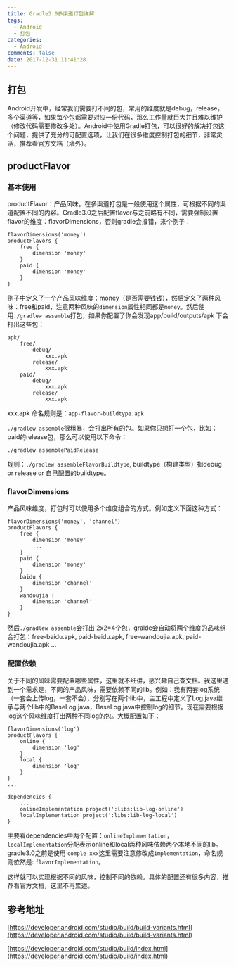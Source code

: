 ```yaml
---
title: Gradle3.0多渠道打包详解
tags:
  - Android
  - 打包
categories:
  - Android
comments: false
date: 2017-12-31 11:41:28
---
```



## 打包

Android开发中，经常我们需要打不同的包，常用的维度就是debug，release，多个渠道等，如果每个包都需要对应一份代码，那么工作量就巨大并且难以维护（修改代码需要修改多处）。Android中使用Gradle打包，可以很好的解决打包这个问题，提供了充分的可配置选项，让我们在很多维度控制打包的细节，非常灵活，推荐看官方文档（墙外）。

<!-- more -->

## productFlavor

### 基本使用

productFlavor：产品风味。在多渠道打包是一般使用这个属性，可根据不同的渠道配置不同的内容。Gradle3.0之后配置flavor与之前略有不同，需要强制设置flavor的维度：flavorDimensions，否则gradle会报错，来个例子：

```
flavorDimensions('money')
productFlavors {
    free {
        dimension 'money'
    }
    paid {
        dimension 'money'
    }
}
```

例子中定义了一个产品风味维度：money（是否需要钱钱），然后定义了两种风味：free和paid，注意两种风味的`dimension`属性相同都是`money`。然后使用`./gradlew assemble`打包，如果你配置了你会发现app/build/outputs/apk 下会打出这些包：

```
apk/
	free/
		debug/
			xxx.apk
		release/
			xxx.apk
	paid/
		debug/
			xxx.apk
		release/
			xxx.apk
```

xxx.apk 命名规则是：`app-flavor-buildtype.apk`

`./gradlew assemble`很粗暴，会打出所有的包。如果你只想打一个包，比如：paid的release包，那么可以使用以下命令：

```
./gradlew assemblePaidRelease
```

规则：`./gradlew assembleFlavorBuildtype`, buildtype（构建类型）指debug or release or 自己配置的buildtype。

### flavorDimensions

产品风味维度，打包时可以使用多个维度组合的方式。例如定义下面这种方式：

```
flavorDimensions('money', 'channel')
productFlavors {
    free {
        dimension 'money'
        ...
    }
    paid {
        dimension 'money'
    }
    baidu {
        dimension 'channel'
    }
    wandoujia {
        dimension 'channel'
    }
}
```

然后`./gradlew assemble`会打出 2x2=4个包，gralde会自动将两个维度的品味组合打包：free-baidu.apk, paid-baidu.apk, free-wandoujia.apk, paid-wandoujia.apk ...

### 配置依赖

关于不同的风味需要配置哪些属性，这里就不细讲，感兴趣自己查文档。我这里遇到一个需求是，不同的产品风味，需要依赖不同的lib。例如：我有两套log系统（一套会上传log，一套不会），分别写在两个lib中，主工程中定义了Log.java继承与两个lib中的BaseLog.java，BaseLog.java中控制log的细节。现在需要根据log这个风味维度打出两种不同log的包。大概配置如下：

```
flavorDimensions('log')
productFlavors {
    online {
        dimension 'log'
    }
    local {
        dimension 'log'
    }
}
...

dependencies {
    ...
    onlineImplementation project(':libs:lib-log-online')
    localImplementation project(':libs:lib-log-local')
}
```

主要看dependencies中两个配置：`onlineImplementation`，`localImplementation`分配表示online和local两种风味依赖两个本地不同的lib。gradle3.0之前是使用 `comple xxx`这里需要注意修改成`implementation`，命名规则依然是: `flavorImplementation`。

这样就可以实现根据不同的风味，控制不同的依赖。具体的配置还有很多内容，推荐看官方文档，这里不再累述。



## 参考地址

[https://developer.android.com/studio/build/build-variants.html](https://developer.android.com/studio/build/build-variants.html)

[https://developer.android.com/studio/build/index.html](https://developer.android.com/studio/build/index.html)



